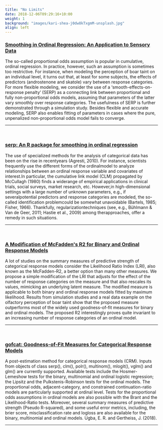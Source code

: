 ```yaml
---
title: "No Limits"
date: 2018-12-06T09:29:16+10:00
weight: 1
background: "images/kari-shea-j0dw8kTxgmM-unsplash.jpg"
align: left
---
```


### [Smoothing in Ordinal Regression: An Application to Sensory Data](https://doi.org/10.3390/stats4030037)

The so-called proportional odds assumption is popular in cumulative, ordinal regression. In practice, however, such an assumption is sometimes too restrictive. For instance, when modeling the perception of boar taint on an individual level, it turns out that, at least for some subjects, the effects of predictors (androstenone and skatole) vary between response categories. For more flexible modeling, we consider the use of a ‘smooth-effects-on-response penalty’ (SERP) as a connecting link between proportional and fully non-proportional odds models, assuming that parameters of the latter vary smoothly over response categories. The usefulness of SERP is further demonstrated through a simulation study. Besides flexible and accurate modeling, SERP also enables fitting of parameters in cases where the pure, unpenalized non-proportional odds model fails to converge.

---

&nbsp;

### [serp: An R package for smoothing in ordinal regression](https://joss.theoj.org/papers/10.21105/joss.03705)

The use of specialized methods for the analysis of categorical data has been on the rise in recentyears (Agresti, 2010). For instance, scientists frequently use the different forms of the ordinalmodel to analyze relationships between an ordinal response variable and covariates of interest.In particular, the cumulative link model (CLM) propagated by McCullagh (1980) finds a widerange of empirical applications in clinical trials, social surveys, market research, etc. However,in high-dimensional settings with a large number of unknown parameters, e.g., if severalpotential predictors and response categories are modeled, the so-called identification problemcould be somewhat unavoidable (Bartels, 1985; Fisher, 1966). Thankfully, regularizationtechniques (see, e.g., Bühlmann & Van de Geer, 2011; Hastie et al., 2009) among therapproaches, offer a remedy in such situations.

---

&nbsp;

### [A Modification of McFadden's R2 for Binary and Ordinal Response Models](https://arxiv.org/abs/2204.01301)

A lot of studies on the summary measures of predictive strength of categorical response models consider the Likelihood Ratio Index (LRI), also known as the McFadden-R2, a better option than many other measures. We propose a simple modification of the LRI that adjusts for the effect of the number of response categories on the measure and that also rescales its values, mimicking an underlying latent measure. The modified measure is applicable to both binary and ordinal response models fitted by maximum likelihood. Results from simulation studies and a real data example on the olfactory perception of boar taint show that the proposed measure outperforms most of the widely used goodness-of-fit measures for binary and ordinal models. The proposed R2 interestingly proves quite invariant to an increasing number of response categories of an ordinal model.

---

&nbsp;

### [gofcat: Goodness-of-Fit Measures for Categorical Response Models](https://cran.r-project.org/package=gofcat)

A post-estimation method for categorical response models (CRM). Inputs from objects of class serp(), clm(), polr(), multinom(), mlogit(), vglm() and glm() are currently supported. Available tests include the Hosmer-Lemeshow tests for the binary, multinomial and ordinal logistic regression; the Lipsitz and the Pulkstenis-Robinson tests for the ordinal models. The proportional odds, adjacent-category, and constrained continuation-ratio models are particularly supported at ordinal level. Tests for the proportional odds assumptions in ordinal models are also possible with the Brant and the Likelihood-Ratio tests. Moreover, several summary measures of predictive strength (Pseudo R-squared), and some useful error metrics, including, the brier score, misclassification rate and logloss are also available for the binary, multinomial and ordinal models. Ugba, E. R. and Gertheiss, J. (2018).

---

